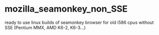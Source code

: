 # mozilla_seamonkey_non_SSE
ready to use linux builds of seamonkey browser for old i586 cpus without SSE (Pentium MMX, AMD K6-2, K6-3...)
